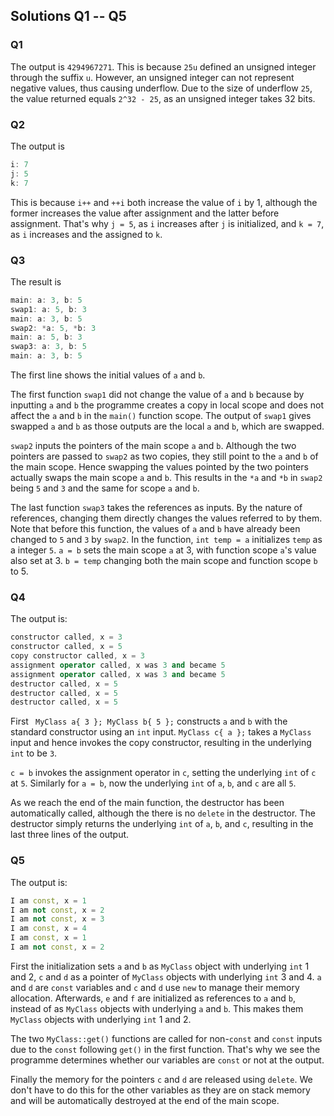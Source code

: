 ## Solutions Q1 -- Q5

### Q1

The output is `4294967271`. This is because `25u` defined an unsigned integer through the suffix `u`. However, an unsigned integer can not represent negative values, thus causing underflow. Due to the size of underflow `25`, the value returned equals `2^32 - 25`, as an unsigned integer takes 32 bits.

### Q2

The output is

```c++
i: 7
j: 5
k: 7
```

This is because `i++` and `++i` both increase the value of `i` by 1, although the former increases the value after assignment and the latter before assignment. That's why `j = 5`, as `i` increases after `j` is initialized, and `k = 7`, as `i` increases and the assigned to `k`.

### Q3
The result is
```c++
main: a: 3, b: 5
swap1: a: 5, b: 3
main: a: 3, b: 5
swap2: *a: 5, *b: 3
main: a: 5, b: 3
swap3: a: 3, b: 5
main: a: 3, b: 5
```

The first line shows the initial values of `a` and `b`.

The first function `swap1` did not change the value of `a` and `b` because by inputting `a` and `b` the programme creates a copy in local scope and does not affect the `a` and `b` in the `main()` function scope. The output of `swap1` gives swapped `a` and `b` as those outputs are the local `a` and `b`, which are swapped.

`swap2` inputs the pointers of the main scope `a` and `b`. Although the two pointers are passed to `swap2` as two copies, they still point to the `a` and `b` of the main scope. Hence swapping the values pointed by the two pointers actually swaps the main scope `a` and `b`. This results in the `*a` and `*b` in `swap2` being `5` and `3` and the same for scope `a` and `b`.

The last function `swap3` takes the references as inputs. By the nature of references, changing them directly changes the values referred to by them. Note that before this function, the values of `a` and `b` have already been changed to `5` and `3` by `swap2`. In the function, `int temp = a` initializes `temp` as a integer `5`. `a = b` sets the main scope `a` at 3, with function scope `a`'s value also set at 3. `b = temp` changing both the main scope and function scope `b` to 5.



### Q4

The output is:

```c++
constructor called, x = 3
constructor called, x = 5
copy constructor called, x = 3
assignment operator called, x was 3 and became 5
assignment operator called, x was 3 and became 5
destructor called, x = 5
destructor called, x = 5
destructor called, x = 5
```



First ` MyClass a{ 3 }; MyClass b{ 5 };` constructs `a` and `b` with the standard constructor using an `int` input. `MyClass c{ a };` takes a `MyClass` input and hence invokes the copy constructor, resulting in the underlying `int` to be `3`. 

`c = b` invokes the assignment operator in `c`, setting the underlying `int` of `c` at `5`. Similarly for `a = b`, now the underlying `int` of `a`, `b`, and `c` are all `5`.

As we reach the end of the main function, the destructor has been automatically called, although the there is no `delete` in the destructor. The destructor simply returns the underlying `int` of `a`, `b`, and `c`, resulting in the last three lines of the output.

### Q5

The output is:

```c++
I am const, x = 1
I am not const, x = 2
I am not const, x = 3
I am const, x = 4
I am const, x = 1
I am not const, x = 2
```

First the initialization sets `a` and `b` as `MyClass` object with underlying `int` 1 and 2, `c` and `d` as a pointer of `MyClass` objects with underlying `int` 3 and 4. `a` and `d` are `const` variables and `c` and `d` use `new` to manage their memory allocation. Afterwards, `e` and `f` are initialized as references to `a` and `b`, instead of as `MyClass` objects with underlying `a` and `b`. This makes them `MyClass` objects with underlying `int` 1 and 2.

The two `MyClass::get()` functions are called for non-`const` and `const` inputs due to the `const` following `get()` in the first function. That's why we see the programme determines whether our variables are `const` or not at the output.

Finally the memory for the pointers `c` and `d` are released using `delete`. We don't have to do this for the other variables as they are on stack memory and will be automatically destroyed at the end of the main scope.


